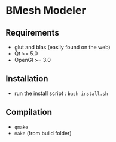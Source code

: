 # BMesh Modeler

## Requirements

* glut and blas (easily found on the web)
* Qt >= 5.0
* OpenGl >= 3.0

## Installation

* run the install script : ```bash install.sh```

## Compilation 

* ```qmake```
* ```make``` (from build folder)

